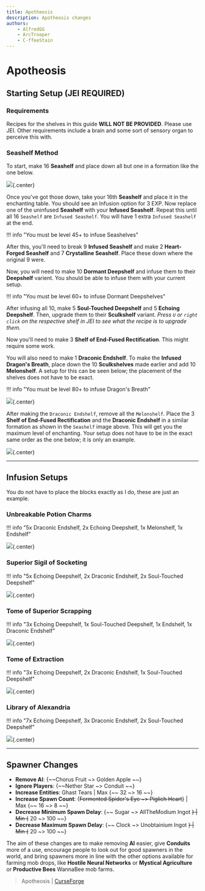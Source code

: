 ```yaml
---
title: Apotheosis
description: Apotheosis changes
authors:
    - AlfredGG
    - ArcTrooper
    - C-ffeeStain
---
```


# Apotheosis

## Starting Setup (JEI REQUIRED)

### Requirements

Recipes for the shelves in this guide **WILL NOT BE PROVIDED**. Please use JEI. Other requirements include a brain and some sort of sensory organ to perceive this with.

### Seashelf Method

To start, make 16 **Seashelf** and place down all but one in a formation like the one below.  

![](img/68747470733a2f2f696d6775722e636f6d2f365464724772772e706e67.png){.center}  

Once you've got those down, take your 16th **Seashelf** and place it in the enchanting table. You should see an Infusion option for 3 EXP. Now replace one of the uninfused **Seashelf** with your **Infused Seashelf**. Repeat this until all 16 `Seashelf` are `Infused Seashelf`. You will have 1 extra `Infused Seashelf` at the end.

!!! info "You must be level 45+ to infuse Seashelves"

After this, you'll need to break 9 **Infused Seashelf** and make 2 **Heart-Forged Seashelf** and 7 **Crystalline Seashelf**. Place these down where the original 9 were.

Now, you will need to make 10 **Dormant Deepshelf** and infuse them to their **Deepshelf** varient. You should be able to infuse them with your current setup.

!!! info "You must be level 60+ to infuse Dormant Deepshelves"

After infusing all 10, make 5 **Soul-Touched Deepshelf** and 5 **Echoing Deepshelf**. Then, upgrade them to their **Sculkshelf** variant. *Press `U` or `right click` on the respective shelf in JEI to see what the recipe is to upgrade them.* 

Now you'll need to make 3 **Shelf of End-Fused Rectification**. This might require some work.  

You will also need to make 1 **Draconic Endshelf**. To make the **Infused Dragon's Breath**, place down the 10 **Sculkshelves** made earlier and add 10 **Melonshelf**. A setup for this can be seen below; the placement of the shelves does not have to be exact.  

!!! info "You must be level 80+ to infuse Dragon's Breath"

![](img/2023-10-30_07.55.11.png){.center}  

After making the `Draconic Endshelf`, remove all the `Melonshelf`. Place the 3 **Shelf of End-Fused Rectification** and the **Draconic Endshelf** in a similar formation as shown in the `Seashelf` image above. This will get you the maximum level of enchanting. Your setup does not have to be in the exact same order as the one below; it is only an example.  

![](img/68747470733a2f2f696d6775722e636f6d2f625959594157532e706e67.png){.center}

---
## Infusion Setups

You do not have to place the blocks exactly as I do, these are just an example.

### Unbreakable Potion Charms

!!! info "5x Draconic Endshelf, 2x Echoing Deepshelf, 1x Melonshelf, 1x Endshelf"
	
![](img/charm.png){.center}

### Superior Sigil of Socketing

!!! info "5x Echoing Deepshelf, 2x Draconic Endshelf, 2x Soul-Touched Deepshelf"

![](img/socketing.png){.center}

### Tome of Superior Scrapping

!!! info "3x Echoing Deepshelf, 1x Soul-Touched Deepshelf, 1x Endshelf, 1x Draconic Endshelf"

![](img/scrapping.png){.center}

### Tome of Extraction

!!! info "3x Echoing Deepshelf, 2x Draconic Endshelf, 1x Soul-Touched Deepshelf"

![](img/extraction.png){.center}

### Library of Alexandria

!!! info "7x Echoing Deepshelf, 3x Draconic Endshelf, 2x Soul-Touched Deepshelf"

![](img/library.png){.center}

---
## Spawner Changes

- **Remove AI**: {~~Chorus Fruit ~> Golden Apple ~~}
- **Ignore Players**: {~~Nether Star ~> Conduit ~~}
- **Increase Entities**: Ghast Tears | Max {~~ 32 ~> 16 ~~}
- **Increase Spawn Count**: {~~Fermented Spider's Eye ~> Piglich Heart~~} | Max {~~ 16 ~> 8 ~~}
- **Decrease Minimum Spawn Delay**: {~~ Sugar ~> AllTheModium Ingot ~~} | Min {~~ 20 ~> 100 ~~}
- **Decrease Maximum Spawn Delay**: {~~ Clock ~> Unobtainium Ingot ~~} | Min {~~ 20 ~> 100 ~~}

 The aim of these changes are to make removing **AI** easier, give **Conduits** more of a use, encourage people to look out for good spawners in the world, and bring spawners more in line with the other options available for farming mob drops, like **Hostile Neural Networks** or **Mystical Agriculture** or **Productive Bees** WannaBee mob farms.


> Apotheosis | [CurseForge](https://legacy.curseforge.com/minecraft/mc-mods/apotheosis)

